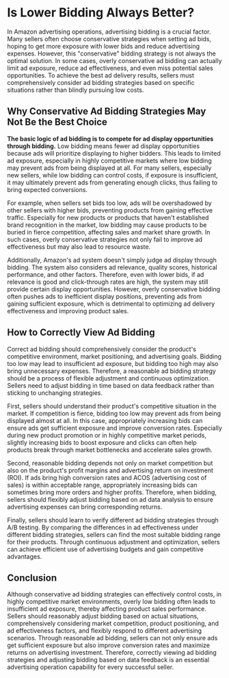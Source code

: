 # Is Lower Bidding Always Better?

In Amazon advertising operations, advertising bidding is a crucial factor. Many sellers often choose conservative strategies when setting ad bids, hoping to get more exposure with lower bids and reduce advertising expenses. However, this "conservative" bidding strategy is not always the optimal solution. In some cases, overly conservative ad bidding can actually limit ad exposure, reduce ad effectiveness, and even miss potential sales opportunities. To achieve the best ad delivery results, sellers must comprehensively consider ad bidding strategies based on specific situations rather than blindly pursuing low costs.

## Why Conservative Ad Bidding Strategies May Not Be the Best Choice

**The basic logic of ad bidding is to compete for ad display opportunities through bidding.** Low bidding means fewer ad display opportunities because ads will prioritize displaying to higher bidders. This leads to limited ad exposure, especially in highly competitive markets where low bidding may prevent ads from being displayed at all. For many sellers, especially new sellers, while low bidding can control costs, if exposure is insufficient, it may ultimately prevent ads from generating enough clicks, thus failing to bring expected conversions.

For example, when sellers set bids too low, ads will be overshadowed by other sellers with higher bids, preventing products from gaining effective traffic. Especially for new products or products that haven't established brand recognition in the market, low bidding may cause products to be buried in fierce competition, affecting sales and market share growth. In such cases, overly conservative strategies not only fail to improve ad effectiveness but may also lead to resource waste.

Additionally, Amazon's ad system doesn't simply judge ad display through bidding. The system also considers ad relevance, quality scores, historical performance, and other factors. Therefore, even with lower bids, if ad relevance is good and click-through rates are high, the system may still provide certain display opportunities. However, overly conservative bidding often pushes ads to inefficient display positions, preventing ads from gaining sufficient exposure, which is detrimental to optimizing ad delivery effectiveness and improving product sales.

## How to Correctly View Ad Bidding

Correct ad bidding should comprehensively consider the product's competitive environment, market positioning, and advertising goals. Bidding too low may lead to insufficient ad exposure, but bidding too high may also bring unnecessary expenses. Therefore, a reasonable ad bidding strategy should be a process of flexible adjustment and continuous optimization. Sellers need to adjust bidding in time based on data feedback rather than sticking to unchanging strategies.

First, sellers should understand their product's competitive situation in the market. If competition is fierce, bidding too low may prevent ads from being displayed almost at all. In this case, appropriately increasing bids can ensure ads get sufficient exposure and improve conversion rates. Especially during new product promotion or in highly competitive market periods, slightly increasing bids to boost exposure and clicks can often help products break through market bottlenecks and accelerate sales growth.

Second, reasonable bidding depends not only on market competition but also on the product's profit margins and advertising return on investment (ROI). If ads bring high conversion rates and ACOS (advertising cost of sales) is within acceptable range, appropriately increasing bids can sometimes bring more orders and higher profits. Therefore, when bidding, sellers should flexibly adjust bidding based on ad data analysis to ensure advertising expenses can bring corresponding returns.

Finally, sellers should learn to verify different ad bidding strategies through A/B testing. By comparing the differences in ad effectiveness under different bidding strategies, sellers can find the most suitable bidding range for their products. Through continuous adjustment and optimization, sellers can achieve efficient use of advertising budgets and gain competitive advantages.

## Conclusion

Although conservative ad bidding strategies can effectively control costs, in highly competitive market environments, overly low bidding often leads to insufficient ad exposure, thereby affecting product sales performance. Sellers should reasonably adjust bidding based on actual situations, comprehensively considering market competition, product positioning, and ad effectiveness factors, and flexibly respond to different advertising scenarios. Through reasonable ad bidding, sellers can not only ensure ads get sufficient exposure but also improve conversion rates and maximize returns on advertising investment. Therefore, correctly viewing ad bidding strategies and adjusting bidding based on data feedback is an essential advertising operation capability for every successful seller.
